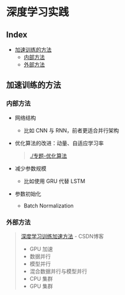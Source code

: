# 深度学习实践

## Index

* [加速训练的方法](a-shen-du-xue-xi-shi-jian.md#加速训练的方法)
  * [内部方法](a-shen-du-xue-xi-shi-jian.md#内部方法)
  * [外部方法](a-shen-du-xue-xi-shi-jian.md#外部方法)

## 加速训练的方法

### 内部方法

* 网络结构
  * 比如 CNN 与 RNN，前者更适合并行架构
* 优化算法的改进：动量、自适应学习率

  > [./专题-优化算法](https://github.com/FantasyJXF/Artificial-Intelligence/tree/ff40df9ea2a4579767c0a29baed45c578389cd4e/A-深度学习/C-专题-优化算法/README.md)

* 减少参数规模
  * 比如使用 GRU 代替 LSTM
* 参数初始化
  * Batch Normalization

### 外部方法

> [深度学习训练加速方法](https://blog.csdn.net/xuqiaobo/article/details/60769330) - CSDN博客
>
> * GPU 加速
> * 数据并行
> * 模型并行
> * 混合数据并行与模型并行
> * CPU 集群
> * GPU 集群

